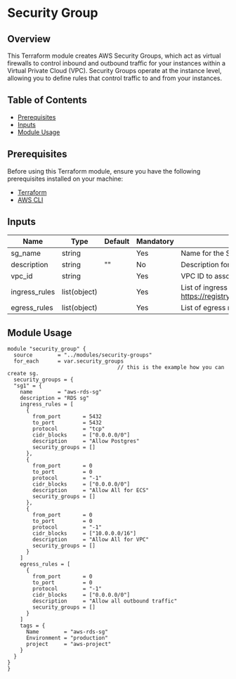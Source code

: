 
# Security Group

## Overview

This Terraform module creates AWS Security Groups, which act as virtual firewalls to control inbound and outbound traffic for your instances within a Virtual Private Cloud (VPC). Security Groups operate at the instance level, allowing you to define rules that control traffic to and from your instances.


## Table of Contents

- [Prerequisites](#prerequisites)
- [Inputs](#inputs)
- [Module Usage](#module-usage)

## Prerequisites

Before using this Terraform module, ensure you have the following prerequisites installed on your machine:

- [Terraform](https://www.terraform.io/downloads.html)
- [AWS CLI](https://aws.amazon.com/cli/)

## Inputs

| Name           | Type          | Default      | Mandatory | Description                                                  |
|----------------|---------------|--------------|-----------|--------------------------------------------------------------|
| sg_name        | string        |              | Yes       | Name for the Security Group.                                  |
| description    | string        |   ""          | No        | Description for the Security Group.                           |
| vpc_id         | string        |              | Yes       | VPC ID to associate the Security Group with.                 |
| ingress_rules  | list(object)   |            | Yes       | List of ingress rules to define for the Security Group.For more information refer this https://registry.terraform.io/providers/hashicorp/aws/latest/docs/resources/security_group      |
| egress_rules   | list(object)   |            | Yes       | List of egress rules to define for the Security Group.       |



## Module Usage

```hcl
module "security_group" {
  source        = "../modules/security-groups"
  for_each      = var.security_groups
                                   // this is the example how you can create sg.
  security_groups = {
  "sg1" = {
    name        = "aws-rds-sg"
    description = "RDS sg"
    ingress_rules = [
      {
        from_port       = 5432
        to_port         = 5432
        protocol        = "tcp"
        cidr_blocks     = ["0.0.0.0/0"]
        description     = "Allow Postgres"
        security_groups = []
      },
      {
        from_port       = 0
        to_port         = 0
        protocol        = "-1"
        cidr_blocks     = ["0.0.0.0/0"]
        description     = "Allow All for ECS"
        security_groups = [] 
      },
      {
        from_port       = 0
        to_port         = 0
        protocol        = "-1"
        cidr_blocks     = ["10.0.0.0/16"]
        description     = "Allow All for VPC"
        security_groups = []
      }
    ]
    egress_rules = [
      {
        from_port       = 0
        to_port         = 0
        protocol        = "-1"
        cidr_blocks     = ["0.0.0.0/0"]
        description     = "Allow all outbound traffic"
        security_groups = []
      }
    ]
    tags = {
      Name        = "aws-rds-sg"
      Environment = "production"
      project     = "aws-project"
    }
  }
}
}
```
